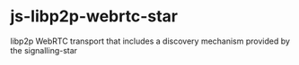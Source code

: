 # js-libp2p-webrtc-star
libp2p WebRTC transport that includes a discovery mechanism provided by the signalling-star
